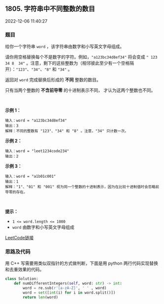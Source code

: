 ## 1805. 字符串中不同整数的数目

2022-12-06 11:40:27

### 题目

给你一个字符串 ``word`` ，该字符串由数字和小写英文字母组成。

请你用空格替换每个不是数字的字符。例如，``"a123bc34d8ef34"`` 将会变成 ``" 123  34 8  34"`` 。注意，剩下的这些整数为（相邻彼此至少有一个空格隔开）：``"123"``、``"34"``、``"8"`` 和 ``"34"`` 。

返回对 ``word`` 完成替换后形成的 **不同** 整数的数目。

只有当两个整数的 **不含前导零** 的十进制表示不同， 才认为这两个整数也不同。

 

**示例 1：**

```
输入：word = "a123bc34d8ef34"
输出：3
解释：不同的整数有 "123"、"34" 和 "8" 。注意，"34" 只计数一次。
```

**示例 2：**

```
输入：word = "leet1234code234"
输出：2
```

**示例 3：**

```
输入：word = "a1b01c001"
输出：1
解释："1"、"01" 和 "001" 视为同一个整数的十进制表示，因为在比较十进制值时会忽略前导零的存在。
```

 

**提示：**


- ``1 <= word.length <= 1000``
- ``word`` 由数字和小写英文字母组成



[LeetCode链接](https://leetcode-cn.com/problems/number-of-different-integers-in-a-string/)

### 思路及代码

用 C++ 写需要用类似双指针的方式做判断，下面是用 python 两行代码实现替换和去重效果的代码。

```py
class Solution:
    def numDifferentIntegers(self, word: str) -> int:
        word = re.sub(r'[a-zA-Z]', ' ' , word)
        word = set([int(i) for i in word.split()])
        return len(word)
```